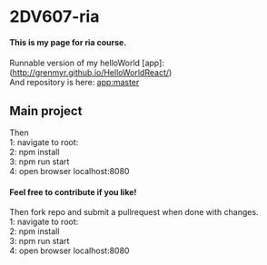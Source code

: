 # 2DV607-ria

#### This is my page for ria course.

#### 
Runnable version of my helloWorld [app]: (http://grenmyr.github.io/HelloWorldReact/)    
And repository is here: [app:master](https://github.com/Grenmyr/HelloWorldReact/tree/master)

## Main project

Then   
1: navigate to root:   
2: npm install   
3: npm run start   
4: open browser localhost:8080   

#### Feel free to contribute if you like!
Then fork repo and submit a pullrequest when done with changes.  
1: navigate to root:   
2: npm install   
3: npm run start     
4: open browser localhost:8080   
